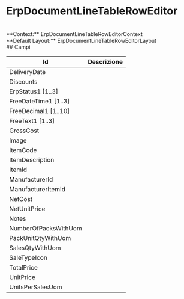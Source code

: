 # ErpDocumentLineTableRowEditor

<br/>
**Context:** ErpDocumentLineTableRowEditorContext
<br/>
**Default Layout:** ErpDocumentLineTableRowEditorLayout



<br/>
## Campi

| Id | Descrizione | 
| --- | --- | 
| DeliveryDate |  | 
| Discounts |  | 
| ErpStatus1 [1..3] |  | 
| FreeDateTime1 [1..3] |  | 
| FreeDecimal1 [1..10] |  | 
| FreeText1 [1..3] |  | 
| GrossCost |  | 
| Image |  | 
| ItemCode |  | 
| ItemDescription |  | 
| ItemId |  | 
| ManufacturerId |  | 
| ManufacturerItemId |  | 
| NetCost |  | 
| NetUnitPrice |  | 
| Notes |  | 
| NumberOfPacksWithUom |  | 
| PackUnitQtyWithUom |  | 
| SalesQtyWithUom |  | 
| SaleTypeIcon |  | 
| TotalPrice |  | 
| UnitPrice |  | 
| UnitsPerSalesUom |  |
